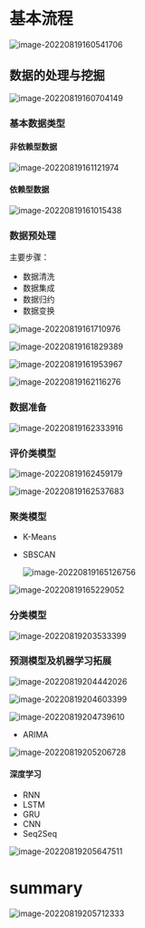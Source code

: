 # 基本流程

![image-20220819160541706](笔记图片/image-20220819160541706.png)

## 数据的处理与挖掘

![image-20220819160704149](笔记图片/image-20220819160704149.png)

### 基本数据类型

#### 非依赖型数据

![image-20220819161121974](笔记图片/image-20220819161121974.png)

#### 依赖型数据

![image-20220819161015438](笔记图片/image-20220819161015438.png)

### 数据预处理

主要步骤：

* 数据清洗
* 数据集成
* 数据归约
* 数据变换

![image-20220819161710976](笔记图片/image-20220819161710976.png)

![image-20220819161829389](笔记图片/image-20220819161829389.png)

![image-20220819161953967](笔记图片/image-20220819161953967.png)

![image-20220819162116276](笔记图片/image-20220819162116276.png)

### 数据准备

![image-20220819162333916](笔记图片/image-20220819162333916.png)

### 评价类模型

![image-20220819162459179](笔记图片/image-20220819162459179.png)

![image-20220819162537683](笔记图片/image-20220819162537683.png)

### 聚类模型

* K-Means

* SBSCAN

  ![image-20220819165126756](笔记图片/image-20220819165126756.png)

![image-20220819165229052](笔记图片/image-20220819165229052.png)

### 分类模型

![image-20220819203533399](笔记图片/image-20220819203533399.png)

### 预测模型及机器学习拓展

![image-20220819204442026](笔记图片/image-20220819204442026.png)

![image-20220819204603399](笔记图片/image-20220819204603399.png)

![image-20220819204739610](笔记图片/image-20220819204739610.png)

* ARIMA

![image-20220819205206728](笔记图片/image-20220819205206728.png)

#### 深度学习

* RNN
* LSTM
* GRU
* CNN
* Seq2Seq

![image-20220819205647511](笔记图片/image-20220819205647511.png)

# summary

![image-20220819205712333](笔记图片/image-20220819205712333.png)